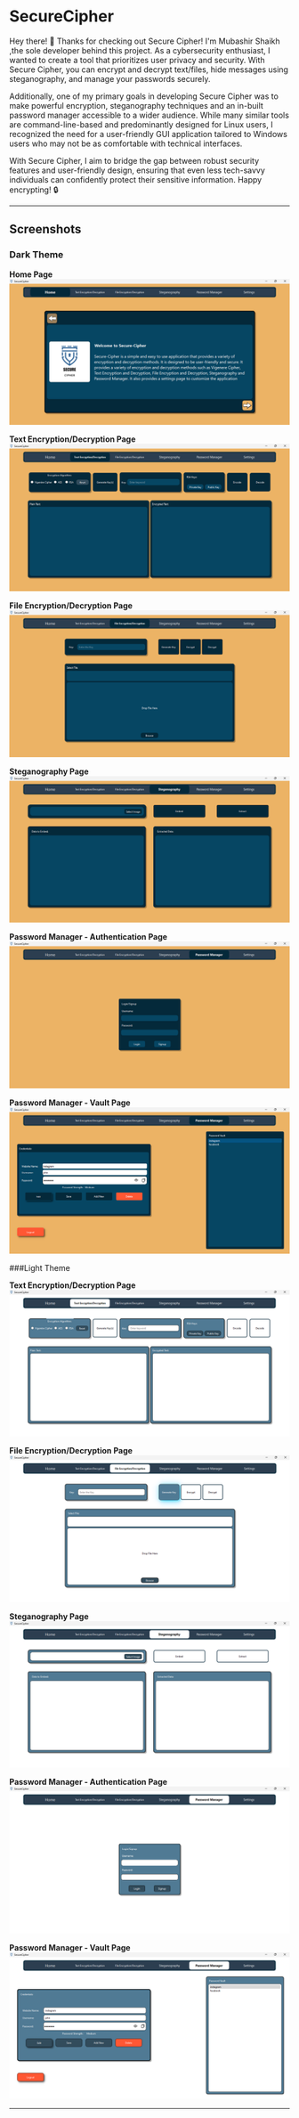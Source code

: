# SecureCipher

Hey there! 👋 Thanks for checking out Secure Cipher! I'm Mubashir Shaikh ,the sole developer behind this project. 
As a cybersecurity enthusiast, I wanted to create a tool that prioritizes user privacy and security. 
With Secure Cipher, you can encrypt and decrypt text/files, hide messages using steganography, and manage your passwords securely. 

Additionally, one of my primary goals in developing Secure Cipher was to make powerful encryption, steganography techniques and an in-built password manager accessible to a wider audience. While many similar tools are command-line-based and predominantly designed for Linux users, I recognized the need for a user-friendly GUI application tailored to Windows users who may not be as comfortable with technical interfaces.

With Secure Cipher, I aim to bridge the gap between robust security features and user-friendly design, ensuring that even less tech-savvy individuals can confidently protect their sensitive information. 
Happy encrypting! 🔒 

---
## Screenshots

### Dark Theme

**Home Page**
![Home page in dark theme](./img/ss_dark_homepage.png)

**Text Encryption/Decryption Page**
![Text Encryption/Decryption page in dark theme](./img/ss_dark_txtencdec.png)

**File Encryption/Decryption Page**
![Alt text](./img/ss_dark_fileencdec.png)

**Steganography Page**
![Alt text](./img/ss_dark_stego.png)

**Password Manager - Authentication Page**
![Alt text](./img/ss_dark_auth.png)

**Password Manager - Vault Page**
![Alt text](./img/ss_dark_vault.png)

###Light Theme

**Text Encryption/Decryption Page**
![Text Encryption/Decryption page in light theme](./img/ss_light_txtencdec.png)

**File Encryption/Decryption Page**
![Alt text](./img/ss_light_fileencdec.png)

**Steganography Page**
![Alt text](./img/ss_light_stego.png)

**Password Manager - Authentication Page**
![Alt text](./img/ss_light_auth.png)

**Password Manager - Vault Page**
![Alt text](./img/ss_light_vault.png)

---






